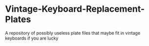 # Vintage-Keyboard-Replacement-Plates
A repository of possibly useless plate files that maybe fit in vintage keyboards if you are lucky
